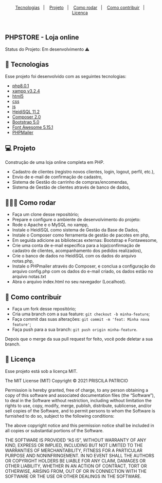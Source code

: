 <p align="center">
  <a href="#-tecnologias">Tecnologias</a>&nbsp;&nbsp;&nbsp;|&nbsp;&nbsp;&nbsp;
  <a href="#-projeto">Projeto</a>&nbsp;&nbsp;&nbsp;|&nbsp;&nbsp;&nbsp;
  <a href="#-como-rodar">Como rodar</a>&nbsp;&nbsp;&nbsp;|&nbsp;&nbsp;&nbsp;
  <a href="#-como-contribuir">Como contribuir</a>&nbsp;&nbsp;&nbsp;|&nbsp;&nbsp;&nbsp;
  <a href="#-licença">Licença</a>&nbsp;&nbsp;&nbsp;
  </p>

<br>

## PHPSTORE - Loja online

 Status do Projeto: Em desenvolvimento :warning:

## 🚀 Tecnologias

Esse projeto foi desenvolvido com as seguintes tecnologias:

- [php8.0.1](https://www.php.net/)
- [xampp v3.2.4](https://www.apachefriends.org/pt_br/index.html)
- [html5](https://html.spec.whatwg.org/)
- [css](https://www.w3.org/Style/CSS/)
- [js](https://www.javascript.com/)
- [HeidiSQL 11.2](https://www.heidisql.com/)
- [Composer 2.0](https://getcomposer.org/)
- [Bootstrap 5.0](https://getbootstrap.com/)
- [Font Awesome 5.15.1](https://fontawesome.com/)
- [PHPMailer](https://packagist.org/)

## 💻 Projeto

Construção de uma loja online completa em PHP. 
- Cadastro de clientes (registro novos clientes, login, logout, perfil, etc.),
- Envio de e-mail de confirmação de cadastro,
- Sistema de Gestão do carrinho de compras/encomendas, 
- Sistema de Gestão de clientes através de banco de dados,

## 👩🏿‍💻 Como rodar

- Faça um clone desse repositório;
- Prepare e configure o ambiente de desenvolvimento do projeto: 
- Rode o Apache e o MySQL no xampp,
- Instale o HeidiSQL como sistema de Gestão da Base de Dados,
- Instale o Composer como ferramenta de gestão de pacotes em php,
- Em seguida adicione as bibliotecas externas: Bootstrap e Fontawesome,
- Crie uma conta de e-mail específica para a loja(confirmação de cadastro de clientes, acompanhamento dos pedidos realizados),
- Crie o banco de dados no HeidiSQL com os dados do arquivo notas.php,
- Instale o PHPmailer através do Composer, e conclua a configuração do arquivo config.php com os dados do e-mail criado, os dados estão no arquivo notas.txt
- Abra o arquivo index.html no seu navegador (Localhost).

## 🤔 Como contribuir

- Faça um fork desse repositório;
- Cria uma branch com a sua feature: `git checkout -b minha-feature`;
- Faça commit das suas alterações: `git commit -m 'feat: Minha nova feature'`;
- Faça push para a sua branch: `git push origin minha-feature`.

Depois que o merge da sua pull request for feito, você pode deletar a sua branch.

## 📝 Licença

Esse projeto está sob a licença MIT.

The MIT License (MIT)
Copyright © 2021 PRISCILA PATRICIO

Permission is hereby granted, free of charge, to any person obtaining a copy of this software and associated documentation files (the “Software”), to deal in the Software without restriction, including without limitation the rights to use, copy, modify, merge, publish, distribute, sublicense, and/or sell copies of the Software, and to permit persons to whom the Software is furnished to do so, subject to the following conditions:

The above copyright notice and this permission notice shall be included in all copies or substantial portions of the Software.

THE SOFTWARE IS PROVIDED “AS IS”, WITHOUT WARRANTY OF ANY KIND, EXPRESS OR IMPLIED, INCLUDING BUT NOT LIMITED TO THE WARRANTIES OF MERCHANTABILITY, FITNESS FOR A PARTICULAR PURPOSE AND NONINFRINGEMENT. IN NO EVENT SHALL THE AUTHORS OR COPYRIGHT HOLDERS BE LIABLE FOR ANY CLAIM, DAMAGES OR OTHER LIABILITY, WHETHER IN AN ACTION OF CONTRACT, TORT OR OTHERWISE, ARISING FROM, OUT OF OR IN CONNECTION WITH THE SOFTWARE OR THE USE OR OTHER DEALINGS IN THE SOFTWARE.